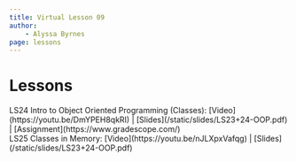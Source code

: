 ```yaml
---
title: Virtual Lesson 09
author:
    - Alyssa Byrnes
page: lessons
---
```


# Lessons
<div class="box link-page m-2 p-4">

<div class="plan Class"><span class="kind">LS24</span>
<span class="title">Intro to Object Oriented Programming (Classes):</span>
[Video](https://youtu.be/DmYPEH8qkRI) | [Slides](/static/slides/LS23+24-OOP.pdf) | [Assignment](https://www.gradescope.com/)
</div>

<div class="plan Class"><span class="kind">LS25</span>
<span class="title">Classes in Memory:</span>
[Video](https://youtu.be/nJLXpxVafqg) | [Slides](/static/slides/LS23+24-OOP.pdf)
</div>

</div>

